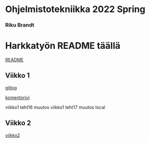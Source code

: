 # Ohjelmistotekniikka 2022 Spring 
### Riku Brandt

# Harkkatyön README täällä

[README](https://github.com/rikubrandt/ot-tehtavat/blob/main/DesktopJournal/README.md)



## Viikko 1
[gitlog](https://github.com/rikubrandt/ot-tehtavat/blob/main/laskarit/viikko1/gitlog.txt) 

[komentorivi](https://github.com/rikubrandt/ot-tehtavat/blob/main/laskarit/viikko1/komentorivi.txt)

viikko1 teht16 muutos
viikko1 teht17 muutos local

## Viikko 2
[viikko2 ](https://github.com/rikubrandt/ot-tehtavat/blob/main/laskarit/viikko2) 

